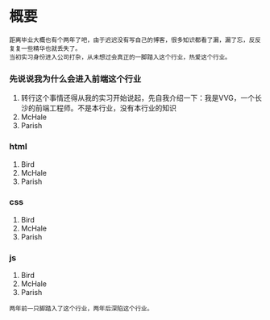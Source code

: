 # 概要
    距离毕业大概也有个两年了吧，由于迟迟没有写自己的博客，很多知识都看了漏，漏了忘，反反复复一些精华也就丢失了。
    当初实习身份进入公司打杂，从未想过会真正的一脚踏入这个行业，热爱这个行业。

### 先说说我为什么会进入前端这个行业
> 
<ol>
<li>转行这个事情还得从我的实习开始说起，先自我介绍一下：我是VVG，一个长沙的前端工程师。不是本行业，没有本行业的知识</li>
<li>McHale</li>
<li>Parish</li>
</ol>
    
    
   
    
### html

> 
<ol>
<li>Bird</li>
<li>McHale</li>
<li>Parish</li>
</ol>

### css

> 
<ol>
<li>Bird</li>
<li>McHale</li>
<li>Parish</li>
</ol>

### js

> 
<ol>
<li>Bird</li>
<li>McHale</li>
<li>Parish</li>
</ol>


    两年前一只脚踏入了这个行业，两年后深陷这个行业。

